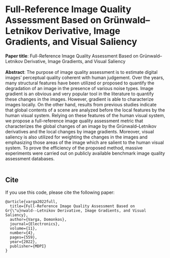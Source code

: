 # Full-Reference Image Quality Assessment Based on Grünwald–Letnikov Derivative, Image Gradients, and Visual Saliency
**Paper title**: Full-Reference Image Quality Assessment Based on Grünwald–Letnikov Derivative, Image Gradients, and Visual Saliency<br/><br/>
**Abstract**: The purpose of image quality assessment is to estimate digital images’ perceptual quality coherent with human judgement. Over the years, many structural features have been utilized or proposed to quantify the degradation of an image in the presence of various noise types. Image gradient is an obvious and very popular tool in the literature to quantify these changes in the images. However, gradient is able to characterize images locally. On the other hand, results from previous studies indicate that global contents of a scene are analyzed before the local features by the human visual system. Relying on these features of the human visual system, we propose a full-reference image quality assessment metric that characterizes the global changes of an image by the Grünwald–Letnikov derivatives and the local changes by image gradients. Moreover, visual saliency is also utilized for weighting the changes in the images and emphasizing those areas of the image which are salient to the human visual system. To prove the efficiency of the proposed method, massive experiments were carried out on publicly available benchmark image quality assessment databases. <br/><br/>

## Cite
If you use this code, please cite the following paper:
```
@article{varga2022full,
  title={Full-Reference Image Quality Assessment Based on Gr{\"u}nwald--Letnikov Derivative, Image Gradients, and Visual Saliency},
  author={Varga, Domonkos},
  journal={Electronics},
  volume={11},
  number={4},
  pages={559},
  year={2022},
  publisher={MDPI}
}
```
